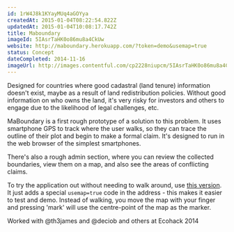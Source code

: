 ```yaml
---
id: 1rW4J8k1KYayMUq4aGOYya
createdAt: 2015-01-04T08:22:54.822Z
updatedAt: 2015-01-04T10:08:17.742Z
title: Maboundary
imageId: 5IAsrTaHK0o86mu8a4CkUw
website: http://maboundary.herokuapp.com/?token=demo&usemap=true
status: Concept
dateCompleted: 2014-11-16
imageUrl: http://images.contentful.com/cp2228niupcm/5IAsrTaHK0o86mu8a4CkUw/998c3d2ecd5430ba9bd2c7f0e09301bd/thatsmyfarm_screenshot.png
---
```

Designed for countries where good cadastral (land tenure) information doesn't exist, maybe as a result of land redistribution policies. Without good information on who owns the land, it's very risky for investors and others to engage due to the likelihood of legal challenges, etc.

MaBoundary is a first rough prototype of a solution to this problem. It uses smartphone GPS to track where the user walks, so they can trace the outline of their plot and begin to make a formal claim. It's designed to run in the web browser of the simplest smartphones.

There's also a rough admin section, where you can review the collected boundaries, view them on a map, and also see the areas of conflicting claims.

To try the application out without needing to walk around, use [this version](http://maboundary.herokuapp.com/?token=demo&usemap=true). It just adds a special `usemap=true` code in the address - this makes it easier to test and demo. Instead of walking, you move the map with your finger and pressing 'mark' will use the centre-point of the map as the marker.

Worked with @th3james and @deciob and others at Ecohack 2014